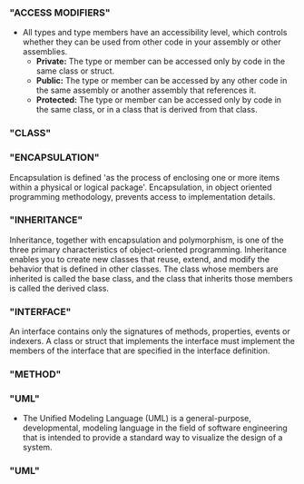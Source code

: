 ### "ACCESS MODIFIERS"
* All types and type members have an accessibility level, which controls whether they can be used from other code in your assembly or other assemblies. 
    * **Private:** The type or member can be accessed only by code in the same class or struct.
    * **Public:** The type or member can be accessed by any other code in the same assembly or another assembly that references it.
    * **Protected:** The type or member can be accessed only by code in the same class, or in a class that is derived from that class.
### "CLASS"
### "ENCAPSULATION"
Encapsulation is defined 'as the process of enclosing one or more items within a physical or logical package'. Encapsulation, in object oriented programming methodology, prevents access to implementation details.
### "INHERITANCE"
Inheritance, together with encapsulation and polymorphism, is one of the three primary characteristics of object-oriented programming. Inheritance enables you to create new classes that reuse, extend, and modify the behavior that is defined in other classes. The class whose members are inherited is called the base class, and the class that inherits those members is called the derived class. 
### "INTERFACE"
An interface contains only the signatures of methods, properties, events or indexers. A class or struct that implements the interface must implement the members of the interface that are specified in the interface definition.
### "METHOD"
### "UML"
* The Unified Modeling Language (UML) is a general-purpose, developmental, modeling language in the field of software engineering that is intended to provide a standard way to visualize the design of a system.
### "UML"
